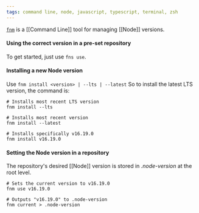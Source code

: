 ```yaml
---
tags: command line, node, javascript, typescript, terminal, zsh
---
```


[`fnm`](https://github.com/Schniz/fnm) is a [[Command Line]] tool for managing [[Node]] versions.

#### Using the correct version in a pre-set repository

To get started, just use `fns use`.

#### Installing a new Node version

Use `fnm install <version> | --lts | --latest`
So to install the latest LTS version, the command is:

```shell
# Installs most recent LTS version
fnm install --lts

# Installs most recent version
fnm install --latest

# Installs specifically v16.19.0
fnm install v16.19.0
```

#### Setting the Node version in a repository

The repository's desired [[Node]] version is stored in *.node-version* at the root level.

```shell
# Sets the current version to v16.19.0
fnm use v16.19.0

# Outputs "v16.19.0" to .node-version
fnm current > .node-version
```
